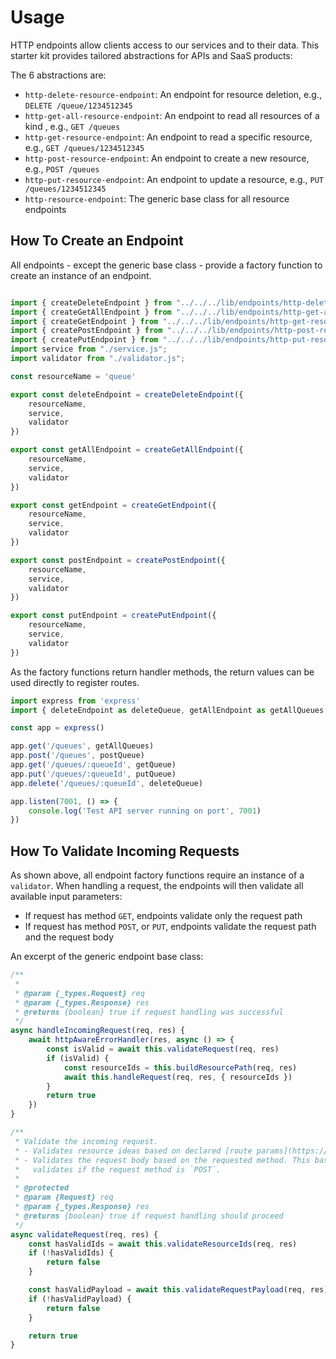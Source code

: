 # Usage
HTTP endpoints allow clients access to our services and to their data. This starter kit provides tailored abstractions for APIs and SaaS products:

The 6 abstractions are:
- `http-delete-resource-endpoint`: An endpoint for resource deletion, e.g., `DELETE /queue/1234512345`
- `http-get-all-resource-endpoint`: An endpoint to read all resources of a kind , e.g., `GET /queues`
- `http-get-resource-endpoint`: An endpoint to read a specific resource, e.g., `GET /queues/1234512345`
- `http-post-resource-endpoint`: An endpoint to create a new resource, e.g., `POST /queues`
- `http-put-resource-endpoint`: An endpoint to update a resource, e.g., `PUT /queues/1234512345`
- `http-resource-endpoint`: The generic base class for all resource endpoints

## How To Create an Endpoint
All endpoints - except the generic base class - provide a factory function to create an instance of an endpoint.

```js

import { createDeleteEndpoint } from "../../../lib/endpoints/http-delete-resource-endpoint.js";
import { createGetAllEndpoint } from "../../../lib/endpoints/http-get-all-resource-endpoint.js";
import { createGetEndpoint } from "../../../lib/endpoints/http-get-resource-endpoint.js";
import { createPostEndpoint } from "../../../lib/endpoints/http-post-resource-endpoint.js";
import { createPutEndpoint } from "../../../lib/endpoints/http-put-resource-endpoint.js";
import service from "./service.js";
import validator from "./validator.js";

const resourceName = 'queue'

export const deleteEndpoint = createDeleteEndpoint({
    resourceName,
    service,
    validator
})

export const getAllEndpoint = createGetAllEndpoint({
    resourceName,
    service,
    validator
})

export const getEndpoint = createGetEndpoint({
    resourceName,
    service,
    validator
})

export const postEndpoint = createPostEndpoint({
    resourceName,
    service,
    validator
})

export const putEndpoint = createPutEndpoint({
    resourceName,
    service,
    validator
})
```

As the factory functions return handler methods, the return values can be used directly to register routes.

```js
import express from 'express'
import { deleteEndpoint as deleteQueue, getAllEndpoint as getAllQueues, getEndpoint as getQueue, postEndpoint as postQueue, putEndpoint as putQueue } from './queues/endpoints.js'

const app = express()

app.get('/queues', getAllQueues)
app.post('/queues', postQueue)
app.get('/queues/:queueId', getQueue)
app.put('/queues/:queueId', putQueue)
app.delete('/queues/:queueId', deleteQueue)

app.listen(7001, () => {
    console.log('Test API server running on port', 7001)
})

```

## How To Validate Incoming Requests
As shown above, all endpoint factory functions require an instance of a `validator`. When handling a request, the endpoints will then validate all available input parameters:
- If request has method `GET`, endpoints validate only the request path
- If request has method `POST`, or `PUT`, endpoints validate the request path and the request body

An excerpt of the generic endpoint base class:
```js
/**
 * 
 * @param {_types.Request} req 
 * @param {_types.Response} res 
 * @returns {boolean} true if request handling was successful
 */
async handleIncomingRequest(req, res) {
    await httpAwareErrorHandler(res, async () => {
        const isValid = await this.validateRequest(req, res)
        if (isValid) {
            const resourceIds = this.buildResourcePath(req, res)
            await this.handleRequest(req, res, { resourceIds })
        }
        return true
    })
}

/**
 * Validate the incoming request. 
 * - Validates resource ideas based on declared [route params](https://expressjs.com/en/guide/routing.html#route-parameters).
 * - Validates the request body based on the requested method. This base class only
 *   validates if the request method is `POST`.
 * 
 * @protected
 * @param {Request} req 
 * @param {_types.Response} res 
 * @returns {boolean} true if request handling should proceed
 */
async validateRequest(req, res) {
    const hasValidIds = await this.validateResourceIds(req, res)
    if (!hasValidIds) {
        return false
    }

    const hasValidPayload = await this.validateRequestPayload(req, res)
    if (!hasValidPayload) {
        return false
    }

    return true
}
```
